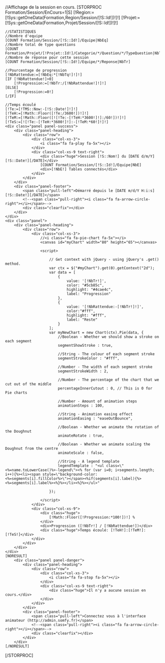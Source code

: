 //Affichage de la session en cours.
[STORPROC Formation/Session/EnCours=1|S]
    [!Region:=[!Sys::getOneData(Formation,Region/Session/[!S::Id!])!]!]
    [!Projet:=[!Sys::getOneData(Formation,Projet/Session/[!S::Id!])!]!]

    //STATISTIQUES
    //Nombre d'equipe
    [COUNT Formation/Session/[!S::Id!]/Equipe|NbEq]
    //Nombre total de type questions
    [COUNT Formation/Projet/[!Projet::Id!]/Categorie/*/Question/*/TypeQuestion|NbTq]
    //Nombre de réponse pour cette session
    [COUNT Formation/Session/[!S::Id!]/Equipe/*/Reponse|NbTr]

    //Pourcentage de progression
    [!NbRattendue:=[!NbEq:*[!NbTq!]!]!]
    [IF [!NbRattendue!]>0]
        [!Progression:=[!NbTr:/[!NbRattendue!]!]!]
    [ELSE]
        [!Progression:=0!]
    [/IF]

    //Temps écoulé
    [!Te:=[!TMS::Now:-[!S::Date!]!]!]
    [!TeH:=[!Math::Floor([!Te:/3600!])!]!]
    [!TeM:=[!Math::Floor([![!Te:-[!TeH:*3600!]!]:/60!])!]!]
    [!TeS:=[![!Te:-[!TeH:*3600!]!]:-[!TeM:*60!]!]!]
    <div class="panel panel-success">
        <div class="panel-heading">
            <div class="row">
                <div class="col-xs-3">
                    <i class="fa fa-play fa-5x"></i>
                </div>
                <div class="col-xs-9 text-right">
                    <div class="huge">Session [!S::Nom!] du [DATE d/m/Y][!S::Date!][/DATE]</div>
                    [COUNT Formation/Session/[!S::Id!]/Equipe|NbE]
                    <div>[!NbE!] Tables connectés</div>
                </div>
            </div>
        </div>
        <div class="panel-footer">
            <span class="pull-left">Démarré depuis le [DATE m/d/Y H:i:s][!S::Date!][/DATE]</span>
            <!--<span class="pull-right"><i class="fa fa-arrow-circle-right"></i></span>-->
            <div class="clearfix"></div>
        </div>
    </div>
    <div class="panel">
        <div class="panel-heading">
            <div class="row">
                <div class="col-xs-3">
                    //<i class="fa fa-pie-chart fa-5x"></i>
                    <canvas id="myChart" width="80" height="65"></canvas>

                    <script>

                        // Get context with jQuery - using jQuery's .get() method.
                        var ctx = $("#myChart").get(0).getContext("2d");
                        var data = [
                            {
                                value: '[!NbTr!]',
                                color: "#5cb85c",
                                highlight: "#4cae4c",
                                label: "Progression"
                            },
                            {
                                value: '[!NbRattendue:-[!NbTr!]!]',
                                color:"#fff",
                                highlight: "#fff",
                                label: "Reste"
                            }
                        ];
                        var myNewChart = new Chart(ctx).Pie(data, {
                            //Boolean - Whether we should show a stroke on each segment
                            segmentShowStroke : true,

                            //String - The colour of each segment stroke
                            segmentStrokeColor : "#fff",

                            //Number - The width of each segment stroke
                            segmentStrokeWidth : 2,

                            //Number - The percentage of the chart that we cut out of the middle
                            percentageInnerCutout : 0, // This is 0 for Pie charts

                            //Number - Amount of animation steps
                            animationSteps : 100,

                            //String - Animation easing effect
                            animationEasing : "easeOutBounce",

                            //Boolean - Whether we animate the rotation of the Doughnut
                            animateRotate : true,

                            //Boolean - Whether we animate scaling the Doughnut from the centre
                            animateScale : false,

                            //String - A legend template
                            legendTemplate : "<ul class=\"<%=name.toLowerCase()%>-legend\"><% for (var i=0; i<segments.length; i++){%><li><span style=\"background-color:<%=segments[i].fillColor%>\"></span><%if(segments[i].label){%><%=segments[i].label%><%}%></li><%}%></ul>"

                        });

                    </script>
                </div>
                <div class="col-xs-9">
                    <div class="huge">
                        [!Math::Floor([!Progression:*100!])!] %
                    </div>
                    <div>Progression ([!NbTr!] / [!NbRattendue!])</div>
                    <div class="huge">Temps écoulé: [!TeH!]:[!TeM!]:[!TeS!]</div>
                </div>
            </div>
        </div>
    </div>
    [NORESULT]
        <div class="panel panel-danger">
            <div class="panel-heading">
                <div class="row">
                    <div class="col-xs-3">
                        <i class="fa fa-stop fa-5x"></i>
                    </div>
                    <div class="col-xs-9 text-right">
                        <div class="huge">Il n'y a aucune session en cours.</div>
                    </div>
                </div>
            </div>
            <div class="panel-footer">
                <span class="pull-left">Connectez vous à l'interface animateur (http://admin.somfy.fr)</span>
                <!--<span class="pull-right"><i class="fa fa-arrow-circle-right"></i></span>-->
                <div class="clearfix"></div>
            </div>
        </div>
    [/NORESULT]
[/STORPROC]